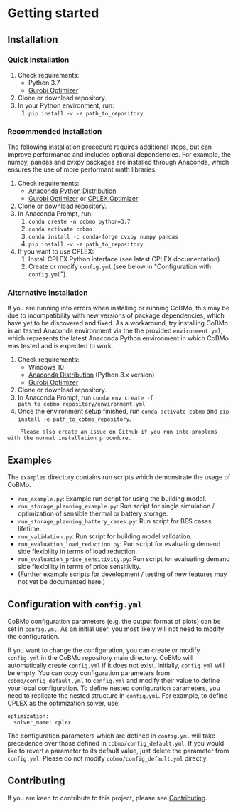 # Getting started

## Installation

### Quick installation

1. Check requirements:
    - Python 3.7
    - [Gurobi Optimizer](http://www.gurobi.com/)
2. Clone or download repository.
3. In your Python environment, run:
    1. `pip install -v -e path_to_repository`

### Recommended installation

The following installation procedure requires additional steps, but can improve performance and includes optional dependencies. For example, the numpy, pandas and cvxpy packages are installed through Anaconda, which ensures the use of more performant math libraries.

1. Check requirements:
    - [Anaconda Python Distribution](https://www.anaconda.com/distribution/)
    - [Gurobi Optimizer](http://www.gurobi.com/) or [CPLEX Optimizer](https://www.ibm.com/analytics/cplex-optimizer)
2. Clone or download repository.
3. In Anaconda Prompt, run:
    1. `conda create -n cobmo python=3.7`
    2. `conda activate cobmo`
    3. `conda install -c conda-forge cvxpy numpy pandas`
    4. `pip install -v -e path_to_repository`
4. If you want to use CPLEX:
    1. Install CPLEX Python interface (see latest CPLEX documentation).
    2. Create or modify `config.yml` (see below in "Configuration with `config.yml`").

### Alternative installation

If you are running into errors when installing or running CoBMo, this may be due to incompatibility with new versions of package dependencies, which have yet to be discovered and fixed. As a workaround, try installing CoBMo in an tested Anaconda environment via the the provided `environment.yml`, which represents the latest Anaconda Python environment in which CoBMo was tested and is expected to work.

1. Check requirements:
    - Windows 10
    - [Anaconda Distribution](https://www.anaconda.com/distribution/) (Python 3.x version)
    - [Gurobi Optimizer](http://www.gurobi.com/)
2. Clone or download repository.
4. In Anaconda Prompt, run `conda env create -f path_to_cobmo_repository/environment.yml`
5. Once the environment setup finished, run `conda activate cobmo` and `pip install -e path_to_cobmo_repository`.

``` important::
    Please also create an issue on Github if you run into problems with the normal installation procedure.
```

## Examples

The `examples` directory contains run scripts which demonstrate the usage of CoBMo.

- `run_example.py`: Example run script for using the building model.
- `run_storage_planning_example.py`: Run script for single simulation / optimization of sensible thermal or battery storage.
- `run_storage_planning_battery_cases.py`: Run script for BES cases lifetime.
- `run_validation.py`: Run script for building model validation.
- `run_evaluation_load_reduction.py`: Run script for evaluating demand side flexibility in terms of load reduction.
- `run_evaluation_price_sensitivity.py`: Run script for evaluating demand side flexibility in terms of price sensitivity.
- (Further example scripts for development / testing of new features may not yet be documented here.)

## Configuration with `config.yml`

CoBMo configuration parameters (e.g. the output format of plots) can be set in `config.yml`. As an initial user, you most likely will not need to modify the configuration.

If you want to change the configuration, you can create or modify `config.yml` in the CoBMo repository main directory. CoBMo will automatically create `config.yml` if it does not exist. Initially, `config.yml` will be empty. You can copy configuration parameters from `cobmo/config_default.yml` to `config.yml` and modify their value to define your local configuration. To define nested configuration parameters, you need to replicate the nested structure in `config.yml`. For example, to define CPLEX as the optimization solver, use:

```
optimization:
  solver_name: cplex
```

The configuration parameters which are defined in `config.yml` will take precedence over those defined in `cobmo/config_default.yml`. If you would like to revert a parameter to its default value, just delete the parameter from `config.yml`. Please do not modify `cobmo/config_default.yml` directly.

## Contributing

If you are keen to contribute to this project, please see [Contributing](contributing.md).
